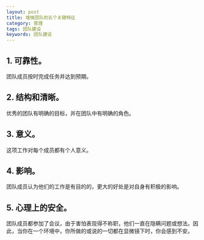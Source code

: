 ```yaml
---
layout: post
title: 增强团队的五个关键特征
category: 管理
tags: 团队建设
keywords: 团队建设
---
```


## 1. 可靠性。
团队成员按时完成任务并达到预期。

## 2. 结构和清晰。
优秀的团队有明确的目标，并在团队中有明确的角色。

## 3. 意义。
这项工作对每个成员都有个人意义。

## 4. 影响。
团队成员认为他们的工作是有目的的，更大的好处是对自身有积极的影响。

## 5. 心理上的安全。
团队成员都参加了会议，由于害怕表现得不称职，他们一直在隐瞒问题或想法。因此，当你在一个环境中，你所做的或说的一切都在显微镜下时，你会感到不安。